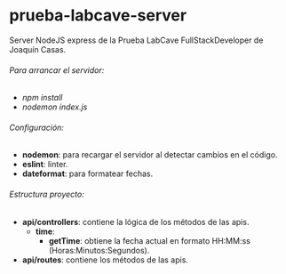 # prueba-labcave-server
Server NodeJS express de la Prueba LabCave FullStackDeveloper de Joaqu&iacute;n Casas.

###### Para arrancar el servidor:
- *npm install*
- *nodemon index.js*

###### Configuración:
- **nodemon**: para recargar el servidor al detectar cambios en el c&oacute;digo.
- **eslint**: linter.
- **dateformat**: para formatear fechas.

###### Estructura proyecto:
- **api/controllers**: contiene la l&oacute;gica de los m&eacute;todos de las apis.
  + **time**:
    + **getTime**: obtiene la fecha actual en formato HH:MM:ss (Horas:Minutos:Segundos).
- **api/routes**: contiene los m&eacute;todos de las apis.
